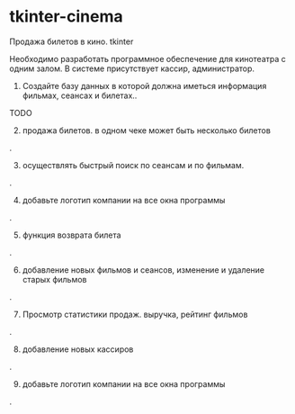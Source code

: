 # tkinter-cinema
Продажа билетов в кино. tkinter

Необходимо разработать программное обеспечение для кинотеатра с одним залом. В системе присутствует кассир, администратор.

1. Создайте базу данных в которой должна иметься информация фильмах, сеансах и билетах..

TODO

2. продажа билетов. в одном чеке может быть несколько билетов

.

3. осуществлять быстрый поиск по сеансам и по фильмам. 

.

4. добавьте логотип компании на все окна программы

.

5. функция возврата билета

.

6. добавление новых фильмов и сеансов, изменение и удаление старых фильмов

.

7. Просмотр статистики продаж. выручка, рейтинг фильмов

.

8. добавление новых кассиров

.

9. добавьте логотип компании на все окна программы

.
